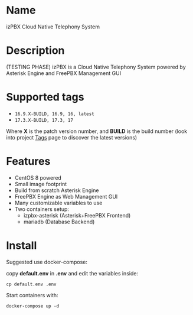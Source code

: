 # Name
izPBX Cloud Native Telephony System

# Description
(TESTING PHASE) izPBX is a Cloud Native Telephony System powered by Asterisk Engine and FreePBX Management GUI

# Supported tags
* `16.9.X-BUILD, 16.9, 16, latest`
* `17.3.X-BUILD, 17.3, 17`

Where **X** is the patch version number, and **BUILD** is the build number (look into project [Tags](/repository/docker/izdock/httpd/tags/) page to discover the latest versions)

# Features
- CentOS 8 powered
- Small image footprint
- Build from scratch Asterisk Engine
- FreePBX Engine as Web Management GUI
- Many customizable variables to use
- Two containers setup: 
  - izpbx-asterisk (Asterisk+FreePBX Frontend)
  - mariadb (Database Backend)

# Install

Suggested use docker-compose:

copy **default.env** in **.env** and edit the variables inside:

```
cp default.env .env
```

Start containers with:

```
docker-compose up -d
```

